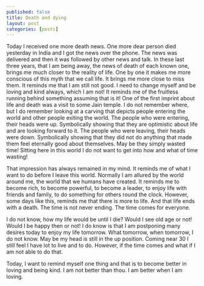 ```yaml
---
published: false
title: Death and dying
layout: post
categories: [posts]
---
```

Today I received one more death news. One more dear person died yesterday in India and I got the news over the phone. The news was delivered and then it was followed by other news and talk. In these last three years, that I am being away, the news of death of each known one, brings me much closer to the reality of life. 
One by one it makes me more conscious of this myth that we call life. It brings me more close to miss them. It reminds me that I am still not good. I need to change myself and be loving and kind always, which I am not! It reminds me of the fruitless running behind something assuming that is it! 
One of the first imprint about life and death was a visit to some Jain temple. I do not remember where, but I do remember looking at a carving that depicts people entering the world and other people exiting the world. The people who were entering, their heads were up. Symbolically showing that they are optimistic about life and are looking forward to it. The people who were leaving, their heads were down. Symbolically showing that they did not do anything that made them feel eternally good about themselves. May be they simply wasted time! Sitting here in this world I do not want to get into how and what of time wasting! 

That impression has always remained in my mind. It reminds me of what I want to do before I leave this world. Normally I am allured by the world around me, the world that we humans have created. It reminds me to become rich, to become powerful, to become a leader, to enjoy life with friends and family, to do something for others round the clock. However, some days like this, reminds me that there is more to life. And that life ends with a death. The time is not never ending. The time comes for everyone. 

I do not know, how my life would be until I die? Would I see old age or not! Would I be happy then or not! I do know is that I am postponing many desires today to enjoy my life tomorrow. What tomorrow, when tomorrow, I do not know. May be my head is still in the up position. Coming near 30 I still feel I have lot to live and to do. However, if the time comes and what if I am not able to do that. 

Today, I want to remind myself one thing and that is to become better in loving and being kind. I am not better than thou. I am better when I am loving. 
